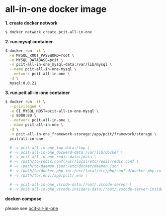 # all-in-one docker image

**1. create docker network**

```bash
$ docker network create pcit-all-in-one
```

**2. run mysql container**

```bash
$ docker run -it \
  -e MYSQL_ROOT_PASSWORD=root \
  -e MYSQL_DATABASE=pcit \
  -v pcit-all-in-one_mysql-data:/var/lib/mysql \
  --name pcit-all-in-one-mysql \
  --network pcit-all-in-one \
  -d \
  mysql:8.0.21
```

**3. run pcit all-in-one container**

```bash
$ docker run -it \
  --privileged \
  -e CI_MYSQL_HOST=pcit-all-in-one-mysql \
  -p 8080:80 \
  --network pcit-all-in-one \
  --name pcit-all-in-one \
  -d \
  -v pcit-all-in-one_framework-storage:/app/pcit/framework/storage \
  pcit/all-in-one

  # -v pcit-all-in-one_tmp-data:/tmp \
  # -v pcit-all-in-one_dockerd-data:/var/lib/docker \
  # -v pcit-all-in-one_redis-data:/data \
  # -v /path/to/redis.conf:/usr/local/etc/redis/redis.conf \
  # -v /path/to/daemon.json:/etc/docker/daemon.json \
  # -v /path/to/docker-php.ini:/usr/local/etc/php/conf.d/docker-php.ini \
  # -v /path/to/.env:/app/pcit/.env \

  # -v pcit-all-in-one_vscode-data:/root/.vscode-server \
  # -v pcit-all-in-one_vscode-insiders-data:/root/.vscode-server-insiders \
```

**docker-compose**

please see [pcit-all-in-one](pcit-all-in-one)
